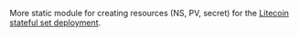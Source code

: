 More static module for creating resources (NS, PV, secret) for the [Litecoin stateful set deployment](https://github.com/davidlukac/litecoin-container/blob/master/deploy/kustomization.yaml).

